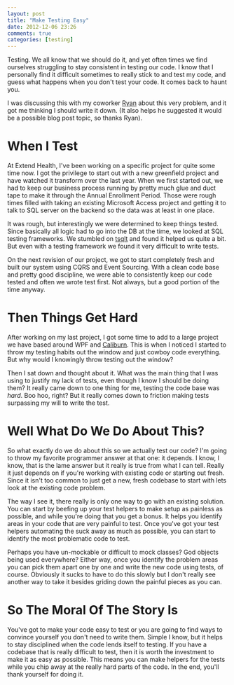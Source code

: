 ```yaml
---
layout: post
title: "Make Testing Easy"
date: 2012-12-06 23:26
comments: true
categories: [testing]
---
```


Testing. We all know that we should do it, and yet often times we find
ourselves struggling to stay consistent in testing our code. I know that I
personally find it difficult sometimes to really stick to and test my code,
and guess what happens when you don't test your code. It comes back to haunt
you.

I was discussing this with my coworker [Ryan](http://ryanhauert.com) about
this very problem, and it got me thinking I should write it down. (It also
helps he suggested it would be a possible blog post topic, so thanks Ryan).

# When I Test

At Extend Health, I've been working on a specific project for quite some time
now. I got the privilege to start out with a new greenfield project and have
watched it transform over the last year. When we first started out, we had to
keep our business process running by pretty much glue and duct tape to make it
through the Annual Enrollment Period. Those were rough times filled with
taking an existing Microsoft Access project and getting it to talk to SQL
server on the backend so the data was at least in one place.

It was rough, but interestingly we were determined to keep things tested.
Since basically all logic had to go into the DB at the time, we looked at SQL
testing frameworks. We stumbled on [tsqlt](http://tsqlt.org/) and found it
helped us quite a bit. But even with a testing framework we found it very
difficult to write tests.

On the next revision of our project, we got to start completely fresh and
built our system using CQRS and Event Sourcing. With a clean code base and
pretty good discipline, we were able to consistently keep our code tested and
often we wrote test first. Not always, but a good portion of the time anyway.

# Then Things Get Hard

After working on my last project, I got some time to add to a large project we
have based around WPF and [Caliburn](http://caliburn.codeplex.com/). This is
when I noticed I started to throw my testing habits out the window and just
cowboy code everything. But why would I knowingly throw testing out the
window?

Then I sat down and thought about it. What was the main thing that I was using
to justify my lack of tests, even though I know I should be doing them? It
really came down to one thing for me, testing the code base was *hard*. Boo
hoo, right? But it really comes down to friction making tests surpassing my
will to write the test.

# Well What Do We Do About This?

So what exactly do we do about this so we actually test our code? I'm going to
throw my favorite programmer answer at that one: it depends. I know, I know,
that is the lame answer but it really is true from what I can tell. Really it
just depends on if you're working with existing code or starting out fresh.
Since it isn't too common to just get a new, fresh codebase to start with lets
look at the existing code problem.

The way I see it, there really is only one way to go with an existing
solution. You can start by beefing up your test helpers to make setup as
painless as possible, and while you're doing that you get a bonus. It helps
you identify areas in your code that are very painful to test. Once you've got
your test helpers automating the suck away as much as possible, you can start
to identify the most problematic code to test.

Perhaps you have un-mockable or difficult to mock classes? God objects being
used everywhere? Either way, once you identify the problem areas you can pick
them apart one by one and write the new code using tests, of course. Obviously
it sucks to have to do this slowly but I don't really see another way to take
it besides griding down the painful pieces as you can.

# So The Moral Of The Story Is

You've got to make your code easy to test or you are going to find ways to
convince yourself you don't need to write them. Simple I know, but it helps to
stay disciplined when the code lends itself to testing. If you have a codebase
that is really difficult to test, then it is worth the investment to make it
as easy as possible. This means you can make helpers for the tests while you
chip away at the really hard parts of the code. In the end, you'll thank
yourself for doing it.
